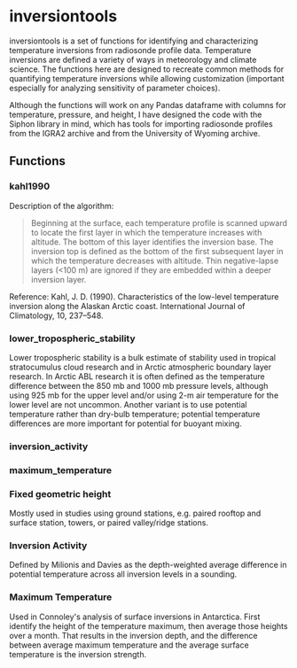 # inversiontools
inversiontools is a set of functions for identifying and characterizing temperature inversions from radiosonde profile data. Temperature inversions are defined a variety of ways in meteorology and climate science. The functions here are designed to recreate common methods for quantifying temperature inversions while allowing customization (important especially for analyzing sensitivity of parameter choices).

Although the functions will work on any Pandas dataframe with columns for temperature, pressure, and height, I have designed the code with the Siphon library in mind, which has tools for importing radiosonde profiles from the IGRA2 archive and from the University of Wyoming archive.

## Functions
### kahl1990
Description of the algorithm:
> Beginning at the surface, each temperature profile is scanned upward to locate the first layer in which the temperature increases with altitude. The bottom of this layer identifies the inversion base. The inversion top is defined as the bottom of the first subsequent layer in which the temperature decreases with altitude. Thin negative-lapse layers (<100 m) are ignored if they are embedded within a deeper inversion layer.



Reference: Kahl, J. D. (1990). Characteristics of the low-level temperature inversion along the Alaskan Arctic coast. International Journal of Climatology, 10, 237–548.

### lower_tropospheric_stability
Lower tropospheric stability is a bulk estimate of stability used in tropical stratocumulus cloud research and in Arctic atmospheric boundary layer research. In Arctic ABL research it is often defined as the temperature difference between the 850 mb and 1000 mb pressure levels, although using 925 mb for the upper level and/or using 2-m air temperature for the lower level are not uncommon. Another variant is to use potential temperature rather than dry-bulb temperature; potential temperature differences are more important for potential for buoyant mixing.

### inversion_activity

### maximum_temperature


### Fixed geometric height
Mostly used in studies using ground stations, e.g. paired rooftop and surface station, towers, or paired valley/ridge stations.



### Inversion Activity
Defined by Milionis and Davies as the depth-weighted average difference in potential temperature across all inversion levels in a sounding.

### Maximum Temperature
Used in Connoley's analysis of surface inversions in Antarctica. First identify the height of the temperature maximum, then average those heights over a month. That results in the inversion depth, and the difference between average maximum temperature and the average surface temperature is the inversion strength.
